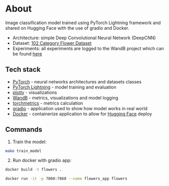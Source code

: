 # About
Image classification model trained using PyTorch Lightning framework and shared on Hugging Face with the use of gradio and Docker. 
* Architecture: simple Deep Convolutional Neural Network (DeepCNN)
* Dataset: [102 Category Flower Dataset](https://www.robots.ox.ac.uk/~vgg/data/flowers/102/index.html)
* Experiments: all experiments are logged to the WandB project which can be found [here](https://wandb.ai/thawro/flowers-classification?workspace=user-thawro)

## Tech stack
* [PyTorch](https://pytorch.org/) - neural networks architectures and datasets classes
* [PyTorch Lightning](https://www.pytorchlightning.ai/index.html) - model training and evaluation
* [plotly](https://plotly.com/) - visualizations
* [WandB](https://docs.wandb.ai/) - metrics, visualizations and model logging
* [torchmetrics](https://torchmetrics.readthedocs.io/en/stable/) - metrics calculation
* [gradio](https://gradio.app/) - application used to show how model works in real world
* [Docker](https://www.docker.com/) - containerize application to allow for [Hugging Face](https://huggingface.co/spaces/thawro/flowers-classification) deploy

## Commands 
1. Train the model:
```bash
make train_model
```
2. Run docker with gradio app:
```bash
docker build -t flowers .

docker run -it -p 7860:7860 --name flowers_app flowers
```
